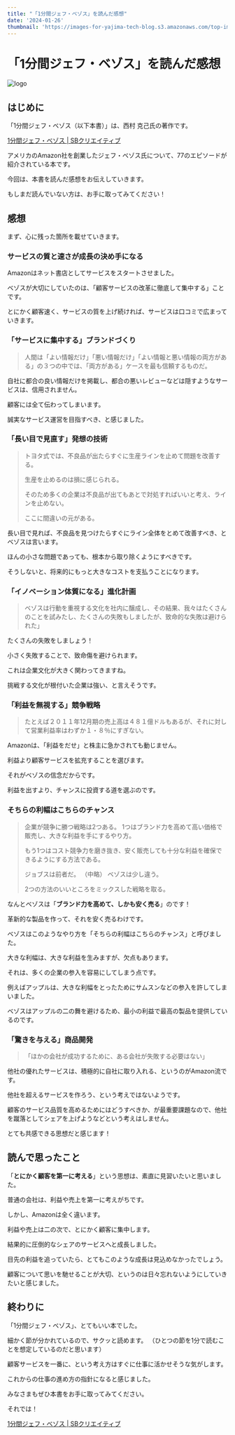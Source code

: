 ```yaml
---
title: "「1分間ジェフ・ベゾス」を読んだ感想"
date: '2024-01-26'
thumbnail: 'https://images-for-yajima-tech-blog.s3.amazonaws.com/top-image-20230214.jpg'
---
```

# 「1分間ジェフ・ベゾス」を読んだ感想

![logo](https://images-for-yajima-tech-blog.s3.amazonaws.com/top-image-20230214.jpg)

## はじめに

「1分間ジェフ・ベゾス（以下本書）」は、西村 克己氏の著作です。

[1分間ジェフ・ベゾス | SBクリエイティブ](https://www.sbcr.jp/product/4797377293/)

アメリカのAmazon社を創業したジェフ・ベゾス氏について、77のエピソードが紹介されている本です。

今回は、本書を読んだ感想をお伝えしていきます。

もしまだ読んでいない方は、お手に取ってみてください！

## 感想
まず、心に残った箇所を載せていきます。

### サービスの質と速さが成長の決め手になる

Amazonはネット書店としてサービスをスタートさせました。

ベゾスが大切にしていたのは、「顧客サービスの改革に徹底して集中する」ことです。

とにかく顧客速く、サービスの質を上げ続ければ、サービスは口コミで広まっていきます。

### 「サービスに集中する」ブランドづくり

> 人間は「よい情報だけ」「悪い情報だけ」「よい情報と悪い情報の両方がある」の３つの中では、「両方がある」ケースを最も信頼するものだ。

自社に都合の良い情報だけを掲載し、都合の悪いレビューなどは隠すようなサービスは、信用されません。

顧客には全て伝わってしまいます。

誠実なサービス運営を目指すべき、と感じました。

### 「長い目で見直す」発想の技術

> トヨタ式では、不良品が出たらすぐに生産ラインを止めて問題を改善する。
> 
> 生産を止めるのは損に感じられる。
> 
> そのため多くの企業は不良品が出てもあとで対処すればいいと考え、ラインを止めない。 
> 
> ここに間違いの元がある。

長い目で見れば、不良品を見つけたらすぐにライン全体をとめて改善すべき、とベゾスは言います。

ほんの小さな問題であっても、根本から取り除くようにすべきです。

そうしないと、将来的にもっと大きなコストを支払うことになります。

### 「イノベーション体質になる」進化計画

> ベゾスは行動を重視する文化を社内に醸成し、その結果、我々はたくさんのことを試みたし、たくさんの失敗もしましたが、致命的な失敗は避けられた」

たくさんの失敗をしましょう！

小さく失敗することで、致命傷を避けられます。

これは企業文化が大きく関わってきますね。

挑戦する文化が根付いた企業は強い、と言えそうです。

### 「利益を無視する」競争戦略

> たとえば２０１１年12月期の売上高は４８１億ドルもあるが、それに対して営業利益率はわずか１・８％にすぎない。

Amazonは、「利益をだせ」と株主に急かされても動じません。

利益より顧客サービスを拡充することを選びます。

それがベゾスの信念だからです。

利益を出すより、チャンスに投資する道を選ぶのです。

### そちらの利幅はこちらのチャンス

> 企業が競争に勝つ戦略は2つある。 1つはブランド力を高めて高い価格で販売し、大きな利益を手にするやり方。 
> 
> もう1つはコスト競争力を磨き抜き、安く販売しても十分な利益を確保できるようにする方法である。
> 
>  ジョブスは前者だ。
>  （中略）
>  ベゾスは少し違う。
> 
> 2つの方法のいいところをミックスした戦略を取る。

なんとベゾスは「**ブランド力を高めて、しかも安く売る**」のです！

革新的な製品を作って、それを安く売るわけです。

ベゾスはこのようなやり方を「そちらの利幅はこちらのチャンス」と呼びました。

大きな利幅は、大きな利益を生みますが、欠点もあります。

それは、多くの企業の参入を容易にしてしまう点です。

例えばアップルは、大きな利幅をとったためにサムスンなどの参入を許してしまいました。

ベゾスはアップルの二の舞を避けるため、最小の利益で最高の製品を提供しているのです。

### 「驚きを与える」商品開発

> 「ほかの会社が成功するために、ある会社が失敗する必要はない」

他社の優れたサービスは、積極的に自社に取り入れる、というのがAmazon流です。

他社を超えるサービスを作ろう、という考えではないようです。

顧客のサービス品質を高めるためにはどうすべきか、が最重要課題なので、他社を蹴落としてシェアを上げようなどという考えはしません。

とても共感できる思想だと感じます！

## 読んで思ったこと

「**とにかく顧客を第一に考える**」という思想は、素直に見習いたいと思いました。

普通の会社は、利益や売上を第一に考えがちです。

しかし、Amazonは全く違います。

利益や売上は二の次で、とにかく顧客に集中します。

結果的に圧倒的なシェアのサービスへと成長しました。

目先の利益を追っていたら、とてもこのような成長は見込めなかったでしょう。

顧客について思いを馳せることが大切、というのは日々忘れないようにしていきたいと感じました。

## 終わりに

「1分間ジェフ・ベゾス」、とてもいい本でした。

細かく節が分かれているので、サクッと読めます。
（ひとつの節を1分で読むことを想定しているのだと思います）

顧客サービスを一番に、という考え方はすぐに仕事に活かせそうな気がします。

これからの仕事の進め方の指針になると感じました。

みなさまもぜひ本書をお手に取ってみてください。

それでは！

[1分間ジェフ・ベゾス | SBクリエイティブ](https://www.sbcr.jp/product/4797377293/)
